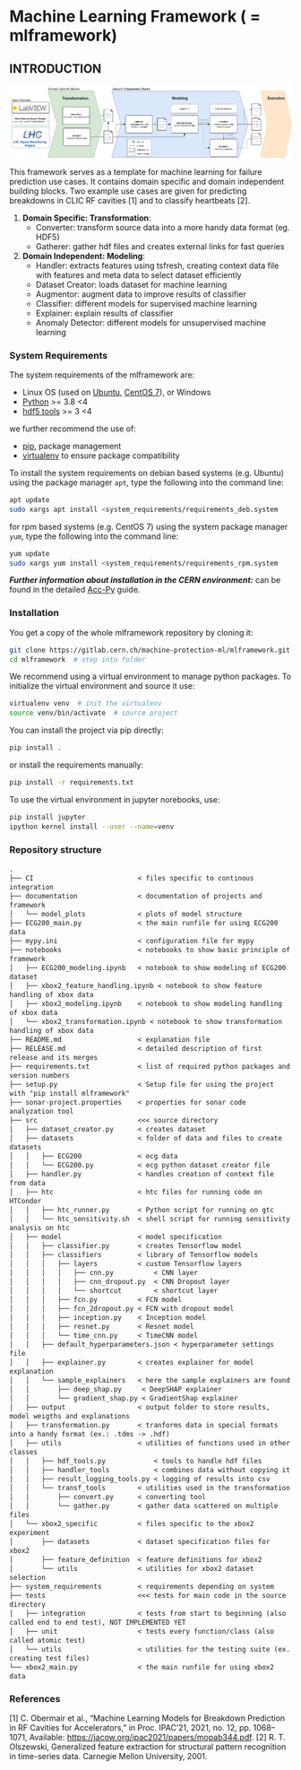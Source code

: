 

# Machine Learning Framework ( = mlframework)
## INTRODUCTION

![Framework overview](documentation/ml_framework_overview.png)

This framework serves as a template for machine learning for failure prediction use cases.
It contains domain specific and domain independent building blocks.
Two example use cases are given for predicting breakdowns in CLIC RF cavities [1] and to classify heartbeats [2].

1) **Domain Specific: Transformation**:
   * Converter: transform source data into a more handy data format (eg. HDF5)
   * Gatherer: gather hdf files and creates external links for fast queries
2) **Domain Independent: Modeling**:
   * Handler: extracts features using tsfresh, creating context data file with features and meta data to select dataset efficiently
   * Dataset Creator: loads dataset for machine learning
   * Augmentor: augment data to improve results of classifier
   * Classifier: different models for supervised machine learning
   * Explainer: explain results of classifier
   * Anomaly Detector: different models for unsupervised machine learning
   
### System Requirements
The system requirements of the mlframework are:
- Linux OS (used on [Ubuntu](https://ubuntu.com/download/desktop), [CentOS 7](https://www.centos.org/)), or Windows
- [Python](https://www.python.org/) >= 3.8 <4
- [hdf5 tools](https://support.hdfgroup.org/HDF5/doc/RM/Tools/) >= 3 <4

we further recommend the use of:
- [pip](https://pip.pypa.io/en/stable/installation/), package management
- [virtualenv](https://virtualenv.pypa.io/en/latest/) to ensure package compatibility

To install the system requirements on debian based systems (e.g. Ubuntu) using the package manager `apt`, type the following into the command line:
```bash
apt update
sudo xargs apt install <system_requirements/requirements_deb.system
```
for rpm based systems (e.g. CentOS 7) using the system package manager `yum`, type the following into the command line:
```bash
yum update
sudo xargs yum install <system_requirements/requirements_rpm.system
```
***Further information about installation in the CERN environment:*** 
can be found in the detailed [Acc-Py](https://wikis.cern.ch/display/ACCPY/Getting+started+with+Acc-Py) guide.

### Installation
You get a copy of the whole mlframework repository by cloning it:
```bash
git clone https://gitlab.cern.ch/machine-protection-ml/mlframework.git  # Clone the gitlab project
cd mlframework  # step into folder
```
We recommend using a virtual environment to manage python packages. To initialize the virtual environment and source it
use:
```bash
virtualenv venv  # init the virtualenv
source venv/bin/activate  # source project
```
You can install the project via pip directly: 
```bash
pip install .
```
or install the requirements manually:
```bash
pip install -r requirements.txt
```
To use the virtual environment in jupyter norebooks, use:
```bash
pip install jupyter
ipython kernel install --user --name=venv
```

### Repository structure
```angular2html ( cleanpy .; tree -A -I "__init__.py|venv|__pycache__|log_files")
.
├── CI                          < files specific to continous integration
├── documentation               < documentation of projects and framework
│   └── model_plots             < plots of model structure
├── ECG200_main.py              < the main runfile for using ECG200 data
├── mypy.ini                    < configuration file for mypy
├── notebooks                   < notebooks to show basic principle of framework
│   ├── ECG200_modeling.ipynb   < notebook to show modeling of ECG200 dataset
│   ├── xbox2_feature_handling.ipynb < notebook to show feature handling of xbox data
│   ├── xbox2_modeling.ipynb    < notebook to show modeling handling of xbox data
│   └── xbox2_transformation.ipynb < notebook to show transformation handling of xbox data
├── README.md                   < explanation file
├── RELEASE.md                  < detailed description of first release and its merges
├── requirements.txt            < list of required python packages and version numbers  
├── setup.py                    < Setup file for using the project with "pip install mlframework"
├── sonar-project.properties    < properties for sonar code analyzation tool
├── src                         <<< source directory
│   ├── dataset_creator.py      < creates dataset
│   ├── datasets                < folder of data and files to create datasets
│   │   ├── ECG200              < ecg data
│   │   └── ECG200.py           < ecg python dataset creator file
│   ├── handler.py              < handles creation of context file from data
│   ├── htc                     < htc files for running code on HTCondor
│   │   ├── htc_runner.py       < Python script for running on gtc   
│   │   └── htc_sensitivity.sh  < shell script for running sensitivity analysis on htc
│   ├── model                   < model specification
│   │   ├── classifier.py       < creates Tensorflow model
│   │   ├── classifiers         < library of Tensorflow models
│   │   │   ├── layers          < custom Tensorflow layers
│   │   │   │   ├── cnn.py          < CNN layer
│   │   │   │   ├── cnn_dropout.py  < CNN Dropout layer
│   │   │   │   └── shortcut        < shortcut layer
│   │   │   ├── fcn.py          < FCN model
│   │   │   ├── fcn_2dropout.py < FCN with dropout model
│   │   │   ├── inception.py    < Inception model
│   │   │   ├── resnet.py       < Resnet model
│   │   │   └── time_cnn.py     < TimeCNN model
│   │   ├── default_hyperparameters.json < hyperparameter settings file
│   │   ├── explainer.py        < creates explainer for model explanation
│   │   └── sample_explainers   < here the sample explainers are found
│   │       ├── deep_shap.py     < DeepSHAP explainer
│   │       └── gradient_shap.py < GradientShap explainer
│   ├── output                  < output folder to store results, model weigths and explanations
│   ├── transformation.py       < tranforms data in special formats into a handy format (ex.: .tdms -> .hdf)
│   ├── utils                   < utilities of functions used in other classes
│   │   ├── hdf_tools.py            < tools to handle hdf files
│   │   ├── handler_tools           < combines data without copying it
│   │   ├── result_logging_tools.py < logging of results into csv 
│   │   └── transf_tools        < utilities used in the transformation
│   │       ├── convert.py      < converting tool
│   │       └── gather.py       < gather data scattered on multiple files
│   └── xbox2_specific          < files specific to the xbox2 experiment
│       ├── datasets            < dataset specification files for xbox2
│       ├── feature_definition  < feature definitions for xbox2
│       └── utils               < utilities for xbox2 dataset selection
├── system_requirements         < requirements depending on system
├── tests                       <<< tests for main code in the source directory
│   ├── integration             < tests from start to beginning (also called end to end test), NOT IMPLEMENTED YET
│   ├── unit                    < tests every function/class (also called atomic test)
│   └── utils                   < utilities for the testing suite (ex. creating test files)
└── xbox2_main.py               < the main runfile for using xbox2 data
```

### References
[1]  C. Obermair et al., “Machine Learning Models for Breakdown Prediction in RF Cavities for Accelerators,” in Proc. IPAC’21, 2021, no. 12, pp. 1068–1071, Available: https://jacow.org/ipac2021/papers/mopab344.pdf.
[2]  R. T. Olszewski, Generalized feature extraction for structural pattern recognition in time-series data. Carnegie Mellon University, 2001.